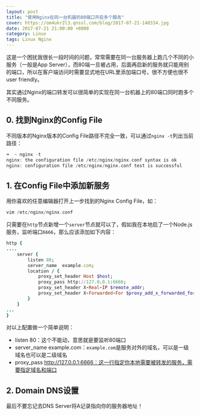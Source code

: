 ```yaml
---
layout: post
title: "使用Nginx在同一台机器的80端口开启多个服务"
cover: https://om4ukr2l3.qnssl.com/blog/2017-07-21-140334.jpg
date: 2017-07-21 21:00:00 +0800
category: Linux
tags: Linux Nginx
---
```


这是一个困扰我很长一段时间的问题，常常需要在同一台服务器上跑几个不同的小服务（一般是App Server），而80端一旦被占用，后面再启新的服务就只能用别的端口，所以在客户端访问时需要显式地在URL里添加端口号，很不方便也很不user friendly。

其实通过Nginx的端口转发可以很简单的实现在同一台机器上的80端口同时跑多个不同服务。

## 0. 找到Nginx的Config File

不同版本的Nginx版本的Config File路径不完全一致，可以通过`nginx -t`列出当前路径：

```c
➜  ~ nginx -t
nginx: the configuration file /etc/nginx/nginx.conf syntax is ok
nginx: configuration file /etc/nginx/nginx.conf test is successful
```

## 1. 在Config File中添加新服务

用你喜欢的任意编辑器打开上一步找到的Nginx Config File，如：

```c
vim /etc/nginx/nginx.conf
```
只需要在`http`节点新增一个`server`节点就可以了，假如我在本地启了一个Node.js服务，监听端口`6666`，那么应该添加如下内容：

```ruby
http {
....
	server {
        listen 80;
        server_name  example.com;
        location / {
            proxy_set_header Host $host;
            proxy_pass http://127.0.0.1:6666;
            proxy_set_header X-Real-IP $remote_addr;
            proxy_set_header X-Forwarded-For $proxy_add_x_forwarded_for;
        }
	}
...
}
```

对以上配置做一个简单说明：

- listen 80：这个不能动，意思就是要监听80端口
- server_name  example.com：`example.com`是服务对外的域名，可以是一级域名也可以是二级域名
- proxy_pass http://127.0.0.1:6666：这一行指定你本地需要被转发的服务，需要指定域名和端口

## 2. Domain DNS设置

最后不要忘记去DNS Server将A记录指向你的服务器地址！


